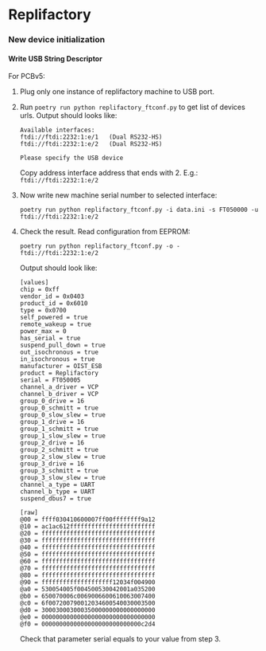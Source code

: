 # Replifactory

### New device initialization

#### Write USB String Descriptor

For PCBv5:

1. Plug only one instance of replifactory machine to USB port.
2. Run `poetry run python replifactory_ftconf.py` to get list of devices urls. Output should looks like:

   ```
   Available interfaces:
   ftdi://ftdi:2232:1:e/1   (Dual RS232-HS)
   ftdi://ftdi:2232:1:e/2   (Dual RS232-HS)

   Please specify the USB device
   ```

   Copy address interface address that ends with 2. E.g.: `ftdi://ftdi:2232:1:e/2`

3. Now write new machine serial number to selected interface:
   ```
   poetry run python replifactory_ftconf.py -i data.ini -s FT050000 -u ftdi://ftdi:2232:1:e/2
   ```
4. Check the result. Read configuration from EEPROM:

   ```
   poetry run python replifactory_ftconf.py -o - ftdi://ftdi:2232:1:e/2
   ```

   Output should look like:

   ```
   [values]
   chip = 0xff
   vendor_id = 0x0403
   product_id = 0x6010
   type = 0x0700
   self_powered = true
   remote_wakeup = true
   power_max = 0
   has_serial = true
   suspend_pull_down = true
   out_isochronous = true
   in_isochronous = true
   manufacturer = OIST_ESB
   product = Replifactory
   serial = FT050005
   channel_a_driver = VCP
   channel_b_driver = VCP
   group_0_drive = 16
   group_0_schmitt = true
   group_0_slow_slew = true
   group_1_drive = 16
   group_1_schmitt = true
   group_1_slow_slew = true
   group_2_drive = 16
   group_2_schmitt = true
   group_2_slow_slew = true
   group_3_drive = 16
   group_3_schmitt = true
   group_3_slow_slew = true
   channel_a_type = UART
   channel_b_type = UART
   suspend_dbus7 = true

   [raw]
   @00 = ffff030410600007ff00ffffffff9a12
   @10 = ac1ac612ffffffffffffffffffffffff
   @20 = ffffffffffffffffffffffffffffffff
   @30 = ffffffffffffffffffffffffffffffff
   @40 = ffffffffffffffffffffffffffffffff
   @50 = ffffffffffffffffffffffffffffffff
   @60 = ffffffffffffffffffffffffffffffff
   @70 = ffffffffffffffffffffffffffffffff
   @80 = ffffffffffffffffffffffffffffffff
   @90 = ffffffffffffffffffff12034f004900
   @a0 = 530054005f004500530042001a035200
   @b0 = 650070006c0069006600610063007400
   @c0 = 6f007200790012034600540030003500
   @d0 = 30003000300035000000000000000000
   @e0 = 00000000000000000000000000000000
   @f0 = 0000000000000000000000000000c2d4
   ```

   Check that parameter serial equals to your value from step 3.
